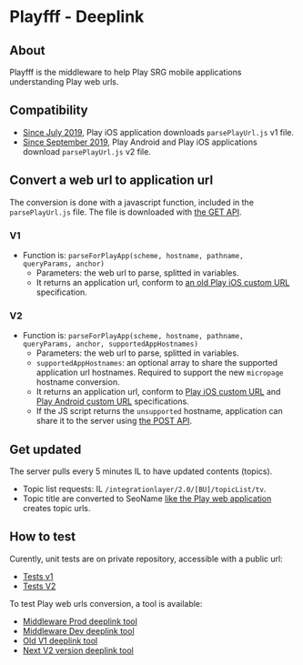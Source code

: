 Playfff - Deeplink
=============

## About

Playfff is the middleware to help Play SRG mobile applications understanding Play web urls.

## Compatibility

* [Since July 2019](https://github.com/SRGSSR/playsrg-playfff/releases/tag/13), Play iOS application downloads `parsePlayUrl.js` v1 file.
* [Since September 2019](https://github.com/SRGSSR/playsrg-playfff/releases/tag/17), Play Android and Play iOS applications download `parsePlayUrl.js` v2 file.

## Convert a web url to application url

The conversion is done with a javascript function, included in the `parsePlayUrl.js` file. The file is downloaded with [the GET API](README.md#deep-link).

### V1

* Function is: `parseForPlayApp(scheme, hostname, pathname, queryParams, anchor)`
	* Parameters: the web url to parse, splitted in variables.
	* It returns an application url, conform to [an old Play iOS custom URL](https://github.com/SRGSSR/playsrg-apple/blob/ios/2.9.5-313/docs/URL_SCHEMES.md) specification.
	
### V2

* Function is: `parseForPlayApp(scheme, hostname, pathname, queryParams, anchor, supportedAppHostnames)`
	* Parameters: the web url to parse, splitted in variables.
	* `supportedAppHostnames`: an optional array to share the supported application url hostnames. Required to support the new `micropage` hostname conversion.
	* It returns an application url, conform to [Play iOS custom URL](https://github.com/SRGSSR/playsrg-apple/blob/develop/docs/CUSTOM_URLS_AND_UNIVERSAL_LINKS.md) and [Play Android custom URL](https://github.com/SRGSSR/playsrg-android/blob/main/doc/schemeUrl.md) specifications.
	* If the JS script returns the `unsupported` hostname, application can share it to the server using [the POST API](README.md#deep-link).

## Get updated

The server pulls every 5 minutes IL to have updated contents (topics).

* Topic list requests: IL `/integrationlayer/2.0/[BU]/topicList/tv`.
* Topic title are converted to SeoName [like the Play web application](https://github.com/SRGSSR/playsrg-playfff/issues/46) creates topic urls.

## How to test

Curently, unit tests are on private repository, accessible with a public url:

* [Tests v1](https://play-mmf.herokuapp.com/deeplink/tests/v1/index.html)
* [Tests V2](https://play-mmf.herokuapp.com/deeplink/tests/v2/index.html)

To test Play web urls conversion, a tool is available:

* [Middleware Prod deeplink tool](https://play-mmf.herokuapp.com/deeplink/index.html)
* [Middleware Dev deeplink tool](https://play-mmf.herokuapp.com/deeplink/index.html#dev)
* [Old V1 deeplink tool](https://play-mmf.herokuapp.com/deeplink/index.html#localv1)
* [Next V2 version deeplink tool](http://play-mmf.herokuapp.com/deeplink/index.html#localv2)